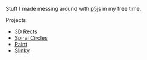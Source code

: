 Stuff I made messing around with [p5js](https://p5js.org/) in my free time.

Projects:
- [3D Rects](https://theandroidmaster.github.io/P5Samples/3drects/)
- [Spiral Circles](https://theandroidmaster.github.io/P5Samples/spiralcircles/)
- [Paint](https://theandroidmaster.github.io/P5Samples/paint/)
- [Slinky](https://theandroidmaster.github.io/P5Samples/slinky/)
